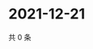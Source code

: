 # 2021-12-21

共 0 条

<!-- BEGIN WEIBO -->
<!-- 最后更新时间 Tue Dec 21 2021 17:15:42 GMT+0800 (China Standard Time) -->

<!-- END WEIBO -->
